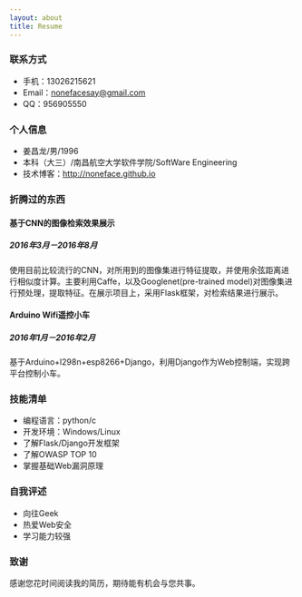 ```yaml
---
layout: about
title: Resume
---
```

### 联系方式
- 手机：13026215621 
- Email：nonefacesay@gmail.com 
- QQ：956905550

### 个人信息
 - 姜昌龙/男/1996 
 - 本科（大三）/南昌航空大学软件学院/SoftWare Engineering 
 - 技术博客：http://noneface.github.io 

### 折腾过的东西

#### 基于CNN的图像检索效果展示

##### 2016年3月－2016年8月
使用目前比较流行的CNN，对所用到的图像集进行特征提取，并使用余弦距离进行相似度计算。主要利用Caffe，以及Googlenet(pre-trained model)对图像集进行预处理，提取特征。在展示项目上，采用Flask框架，对检索结果进行展示。


#### Arduino Wifi遥控小车

##### 2016年1月－2016年2月
基于Arduino+l298n+esp8266+Django，利用Django作为Web控制端，实现跨平台控制小车。

### 技能清单
- 编程语言：python/c
- 开发环境：Windows/Linux
- 了解Flask/Django开发框架
- 了解OWASP TOP 10
- 掌握基础Web漏洞原理

### 自我评述
- 向往Geek
- 热爱Web安全
- 学习能力较强

### 致谢
感谢您花时间阅读我的简历，期待能有机会与您共事。